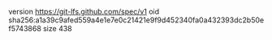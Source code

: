 version https://git-lfs.github.com/spec/v1
oid sha256:a1a39c9afed559a4e1e7e0c21421e9f9d452340fa0a432393dc2b50ef5743868
size 438
